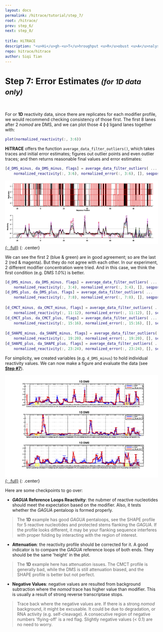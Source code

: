 ```yaml
---
layout: docs
permalink: /hitrace/tutorial/step_7/
root: /hitrace/
prev: step_6/
next: step_8/

title: HiTRACE
description: "<u>Hi</u>gh-<u>T</u>hroughput <u>R</u>obust <u>A</u>nalysis for <u>C</u>apillary <u>E</u>lectrophoresis"
repo: hitrace/hitrace
author: Siqi Tian
---
```


# Step 7: Error Estimates _<small>(for 1D data only)</small>_

<br/>

For or **1D** reactivity data, since there are replicates for each modifier profile, we would recommend checking consistency of those first. The first 8 lanes after 2 _nomod_ are DMS, and we can plot those 4 **(-)** ligand lanes together with:

```matlab
plot(normalized_reactivity(:, 3:6))
```

**HiTRACE** offers the function `average_data_filter_outliers()`, which takes traces and initial error estimates; figures out outlier points and even outlier traces; and then returns reasonable final values and error estimates:

```matlab
[d_DMS_minus, da_DMS_minus, flags] = average_data_filter_outliers( ...
    normalized_reactivity(:, 3:6), normalized_error(:, 3:6), [], seqpos_out, sequence, offset); 
```

[![average_data_filter_outliers Figure](/hitrace/res/pfl_1D_fig_err.png "average_data_filter_outliers Figure"){: .full}](/hitrace/res/pfl_1D_fig_err.png)
{: .center}

We can see the first 2 (blue &amp; green) are in good agreement; so are the last 2 (red &amp; magenta). But they do not agree with each other. In our experiment, 2 different modifier concentration were tried. And in this case, we think the first condition (e.g. DMS _1.0%_) is better.

```matlab
[d_DMS_minus, da_DMS_minus, flags] = average_data_filter_outliers( ...
    normalized_reactivity(:, 3:4), normalized_error(:, 3:4), [], seqpos_out, sequence, offset); 
[d_DMS_plus, da_DMS_plus, flags] = average_data_filter_outliers( ...
    normalized_reactivity(:, 7:8), normalized_error(:, 7:8), [], seqpos_out, sequence, offset); 

[d_CMCT_minus, da_CMCT_minus, flags] = average_data_filter_outliers( ...
    normalized_reactivity(:, 11:12), normalized_error(:, 11:12), [], seqpos_out, sequence, offset); 
[d_CMCT_plus, da_CMCT_plus, flags] = average_data_filter_outliers( ...
    normalized_reactivity(:, 15:16), normalized_error(:, 15:16), [], seqpos_out, sequence, offset); 

[d_SHAPE_minus, da_SHAPE_minus, flags] = average_data_filter_outliers( ...
    normalized_reactivity(:, 19:20), normalized_error(:, 19:20), [], seqpos_out, sequence, offset); 
[d_SHAPE_plus, da_SHAPE_plus, flags] = average_data_filter_outliers( ...
    normalized_reactivity(:, 23:24), normalized_error(:, 23:24), [], seqpos_out, sequence, offset); 
```

For simplicity, we created variables (e.g. `d_DMS_minus`) to hold individual reactivity values. We can now make a figure and evaluate the data (see [**Step #7**](../step_7/)).

[![Data Visualization Figure](/hitrace/res/pfl_1D_vis_rx.png "[Data Visualization Figure"){: .full}](/hitrace/res/pfl_1D_vis_rx.png)
{: .center}

Here are some checkpoints to go over:

* **_GAGUA_ Reference Loops Reactivity**: the nubmer of reactive nucleotides should meet the expectation based on the modifier. Also, it tests whether the _GAGUA_ pentaloop is formed properly.

> The **1D** example has good _GAGUA_ pentaloops, see the SHAPE profile for 5 reactive nucleotides and protected stems flanking the _GAGUA_. If the profile looks different, it may be your flanking sequence interferes with proper folding by interacting with the region of interest.

* **Attenuation**: the reactivity profile should be corrected for it. A good indicator is to compare the _GAGUA_ reference loops of both ends. They should be the same 'height' in the plot.

> The **1D** example here has attenuation issues. The CMCT profile is generally bad, while the DMS is still attenuation biased, and the SHAPE profile is better but not perfect.

* **Negative Values**: negative values are resulted from background subtraction where the _nomod_ trace has higher value than modifier. This is usually a result of strong reverse transcriptase stops.

> Trace back where the negative values are. If there is a strong _nomod_ background, it might be excusable. It could be due to degradation, or RNA activity (e.g. self-cleavage). A consecutive region of negative numbers 'flying-off' is a red flag. Slightly negative values (< 0.1) are no need to worry.


